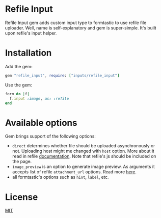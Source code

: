 # Refile Input

Refile Input gem adds custom input type to formtastic to use refile file uploader. Well, name is self-explanatory and gem is super-simple. It's built upon refile's input helper.

# Installation

Add the gem:

``` ruby
gem "refile_input", require: ["inputs/refile_input"]
```

Use the gem:

``` ruby
form do |f|
  f.input :image, as: :refile
end
```

# Available options

Gem brings support of the following options:

* `direct` determines whether file should be uploaded asynchronously or not. Uploading host might me changed with `host` option. More about it read in refile [documentation](https://github.com/elabs/refile/). Note that refile's js should be included on the page.
* `image_preview` is an option to generate image preview. As arguments it accepts list of refile `attachment_url` options. Read more [here](https://github.com/elabs/refile/#4-rails-helpers).
* all formtastic's options such as `hint`, `label`, etc.

# License

[MIT](LICENSE.txt)
